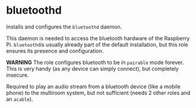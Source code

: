 # bluetoothd

Installs and configures the `bluetoothd` daemon. 

This daemon is needed to access the bluetooth hardware of the Raspberry Pi. `bluetoothd`is usually already part of the default installation, but this role ensures its presence and configuration.

**WARNING** The role configures bluetooth to be in `pairable` mode forever. This is very handy (as any device can simply connect), but completely insecure.

Required to play an audio stream from a bluetooth device (like a mobile phone) to the multiroom system, but not sufficient (needs 2 other roles and an `acable`).
